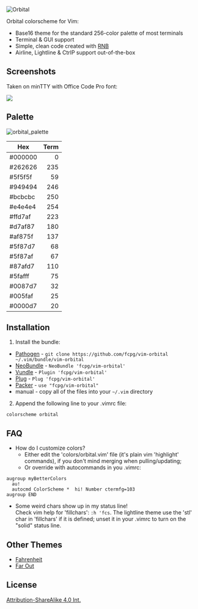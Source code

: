 ![Orbital](img/orbital.png)

Orbital colorscheme for Vim:

- Base16 theme for the standard 256-color palette of most terminals
- Terminal & GUI support
- Simple, clean code created with [RNB](https://gist.github.com/5cd2f4ec222805f49eca.git)
- Airline, Lightline & CtrlP support out-of-the-box

Screenshots
------------
Taken on minTTY with Office Code Pro font:

[![](img/orbital_vim_thumb.png)](img/orbital_vim.png)


Palette
--------
![orbital_palette](img/orbital_palette.png)

|  Hex  | Term |
|-------|-----:|
|#000000|     0|
|#262626|   235|
|#5f5f5f|    59|
|#949494|   246|
|#bcbcbc|   250|
|#e4e4e4|   254|
|#ffd7af|   223|
|#d7af87|   180|
|#af875f|   137|
|#5f87d7|    68|
|#5f87af|    67|
|#87afd7|   110|
|#5fafff|    75|
|#0087d7|    32|
|#005faf|    25|
|#0000d7|    20|
                
Installation
-------------
1. Install the bundle:
  *  [Pathogen][1] - `git clone https://github.com/fcpg/vim-orbital ~/.vim/bundle/vim-orbital`
  *  [NeoBundle][2] - `NeoBundle 'fcpg/vim-orbital'`
  *  [Vundle][3] - `Plugin 'fcpg/vim-orbital'`
  *  [Plug][4] - `Plug 'fcpg/vim-orbital'`
  *  [Packer][5] - `use "fcpg/vim-orbital"`
  *  manual - copy all of the files into your `~/.vim` directory
2. Append the following line to your .vimrc file:
```VimL
colorscheme orbital
```

FAQ
----
- How do I customize colors?  
  *  Either edit the 'colors/orbital.vim' file (it's plain vim 'highlight' commands), if you don't mind merging when pulling/updating;
  *  Or override with autocommands in you .vimrc:
```VimL
augroup myBetterColors
  au!
  autocmd ColorScheme *  hi! Number ctermfg=103
augroup END
```
- Some weird chars show up in my status line!  
  Check vim help for 'fillchars': `:h 'fcs`. The lightline theme use the 'stl'
  char in 'fillchars' if it is defined; unset it in your .vimrc to turn on the 
  "solid" status line.

Other Themes
-------------
- [Fahrenheit](https://github.com/fcpg/vim-fahrenheit)
- [Far Out](https://github.com/fcpg/vim-farout)

License
--------
[Attribution-ShareAlike 4.0 Int.](https://creativecommons.org/licenses/by-sa/4.0/)

[1]: https://github.com/tpope/vim-pathogen
[2]: https://github.com/Shougo/neobundle.vim
[3]: https://github.com/gmarik/vundle
[4]: https://github.com/junegunn/vim-plug
[5]: https://github.com/wbthomason/packer.nvim 
